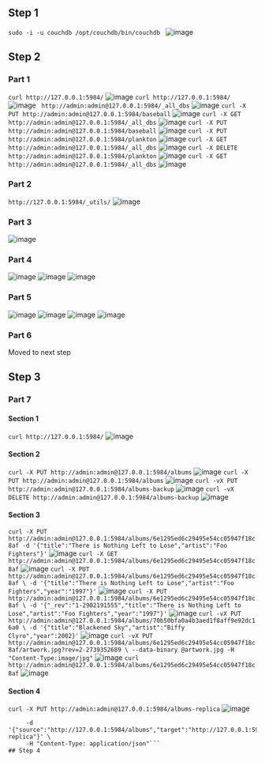 ## Step 1
```sudo -i -u couchdb /opt/couchdb/bin/couchdb ```
![image](https://user-images.githubusercontent.com/44063772/181786843-217d9799-b480-434d-826d-25ca8c21c0b8.png)

## Step 2
### Part 1
```curl http://127.0.0.1:5984/```
![image](https://user-images.githubusercontent.com/44063772/181799769-7f627dc4-7a18-4b70-9fff-0a15809078dd.png)
```curl http://127.0.0.1:5984/```
![image](https://user-images.githubusercontent.com/44063772/181789339-bfc27fb1-20ba-4970-b057-ea98952aeb0a.png)
``` http://admin:admin@127.0.0.1:5984/_all_dbs```
![image](https://user-images.githubusercontent.com/44063772/181794972-4c7eb9dd-7e9f-4e4e-a26b-3e6b2f8503c4.png)
```curl -X PUT http://admin:admin@127.0.0.1:5984/baseball```
![image](https://user-images.githubusercontent.com/44063772/181795274-4ba63615-8cee-49c7-b447-b301e279d2ce.png)
```curl -X GET http://admin:admin@127.0.0.1:5984/_all_dbs```
![image](https://user-images.githubusercontent.com/44063772/181795399-b10d4c65-224a-4435-b2c9-4f0424dc8ddf.png)
```curl -X PUT http://admin:admin@127.0.0.1:5984/baseball```
![image](https://user-images.githubusercontent.com/44063772/181795606-fbda56e7-9438-4c5d-b578-9c641f6f10e1.png)
```curl -X PUT http://admin:admin@127.0.0.1:5984/plankton```
![image](https://user-images.githubusercontent.com/44063772/181795809-199f40e6-bb8e-4f4d-b676-6a069cc7a140.png)
```curl -X GET http://admin:admin@127.0.0.1:5984/_all_dbs```
![image](https://user-images.githubusercontent.com/44063772/181796003-496cb071-e0bb-41f2-b452-73f4fd418b39.png)
```curl -X DELETE http://admin:admin@127.0.0.1:5984/plankton```
![image](https://user-images.githubusercontent.com/44063772/181796119-fd6cdf0b-1046-4f7c-8169-557b95d44389.png)
```curl -X GET http://admin:admin@127.0.0.1:5984/_all_dbs```
![image](https://user-images.githubusercontent.com/44063772/181796241-aff19fe3-74bd-45e6-906c-9f3261bbddce.png)

### Part 2
```http://127.0.0.1:5984/_utils/```
![image](https://user-images.githubusercontent.com/44063772/181796528-c93f8db6-b52b-4c61-a2b8-8944ba47a6e3.png)

### Part 3
![image](https://user-images.githubusercontent.com/44063772/181797223-2a96b2c7-4220-4712-8400-0b21941a7ec8.png)

### Part 4
![image](https://user-images.githubusercontent.com/44063772/181797890-411812e3-ba29-4787-ac68-c9993ace7b91.png)
![image](https://user-images.githubusercontent.com/44063772/181798504-3b74b7df-6af1-4fbb-a885-c9d86ba537f8.png)
![image](https://user-images.githubusercontent.com/44063772/181798583-2dd5a27c-c587-4ac4-995e-7fa66d58b1b7.png)

### Part 5
![image](https://user-images.githubusercontent.com/44063772/181798986-9dc43e33-15c2-439e-b799-2968af032ae3.png)
![image](https://user-images.githubusercontent.com/44063772/181799030-5247a125-3fed-412d-8c6e-47b4491d44ec.png)
![image](https://user-images.githubusercontent.com/44063772/181799081-7811541a-e0ac-4c31-b758-490e91fcc8a4.png)
![image](https://user-images.githubusercontent.com/44063772/181799141-43b0023b-833e-440e-9781-9507d904605b.png)

### Part 6
Moved to next step

## Step 3

### Part 7
#### Section 1
```curl http://127.0.0.1:5984/```
![image](https://user-images.githubusercontent.com/44063772/181799769-7f627dc4-7a18-4b70-9fff-0a15809078dd.png)

#### Section 2
```curl -X PUT http://admin:admin@127.0.0.1:5984/albums```
![image](https://user-images.githubusercontent.com/44063772/181800326-48419477-b121-402b-8706-f4b786739c9a.png)
```curl -X PUT http://admin:admin@127.0.0.1:5984/albums```
![image](https://user-images.githubusercontent.com/44063772/181800465-3c34185b-85cb-4a02-b055-309e5098afca.png)
```curl -vX PUT http://admin:admin@127.0.0.1:5984/albums-backup```
![image](https://user-images.githubusercontent.com/44063772/181800570-246481e0-dc03-4c0b-8269-5a21018e7d57.png)
```curl -vX DELETE http://admin:admin@127.0.0.1:5984/albums-backup```
![image](https://user-images.githubusercontent.com/44063772/181800878-89dc1976-c3eb-4cc2-9a87-d4529ad767e5.png)

#### Section 3
```curl -X PUT http://admin:admin@127.0.0.1:5984/albums/6e1295ed6c29495e54cc05947f18c8af -d '{"title":"There is Nothing Left to Lose","artist":"Foo Fighters"}'```
![image](https://user-images.githubusercontent.com/44063772/181801044-0d5d6209-ecfd-4140-b62d-d34d40663ae0.png)
```curl -X GET http://admin:admin@127.0.0.1:5984/albums/6e1295ed6c29495e54cc05947f18c8af```
![image](https://user-images.githubusercontent.com/44063772/181801151-81cd9f67-f071-4278-befa-559d4f6e5933.png)
```curl -X PUT http://admin:admin@127.0.0.1:5984/albums/6e1295ed6c29495e54cc05947f18c8af \ -d '{"title":"There is Nothing Left to Lose","artist":"Foo Fighters","year":"1997"}'```
![image](https://user-images.githubusercontent.com/44063772/181801304-4d48299b-aa76-449d-af51-653384320328.png)
```curl -X PUT http://admin:admin@127.0.0.1:5984/albums/6e1295ed6c29495e54cc05947f18c8af \ -d '{"_rev":"1-2902191555","title":"There is Nothing Left to Lose","artist":"Foo Fighters","year":"1997"}'```
![image](https://user-images.githubusercontent.com/44063772/181801541-1b2fe591-2691-4418-9514-6ab5f9893a8e.png)
```curl -vX PUT http://admin:admin@127.0.0.1:5984/albums/70b50bfa0a4b3aed1f8aff9e92dc16a0 \ -d '{"title":"Blackened Sky","artist":"Biffy Clyro","year":2002}'```
![image](https://user-images.githubusercontent.com/44063772/181801744-3443dd09-db49-4188-8f95-f2ff334a2ed0.png)
```curl -vX PUT http://admin:admin@127.0.0.1:5984/albums/6e1295ed6c29495e54cc05947f18c8af/artwork.jpg?rev=2-2739352689 \ --data-binary @artwork.jpg -H "Content-Type:image/jpg"```
![image](https://user-images.githubusercontent.com/44063772/181801944-0089a6bd-eed7-4cd3-95ff-d9cddb9512d1.png)
```curl http://admin:admin@127.0.0.1:5984/albums/6e1295ed6c29495e54cc05947f18c8af```
![image](https://user-images.githubusercontent.com/44063772/181802179-3ad18829-7d52-4b6e-a0be-c0947941e36b.png)
#### Section 4
```curl -X PUT http://admin:admin@127.0.0.1:5984/albums-replica```
![image](https://user-images.githubusercontent.com/44063772/182038781-37c0c3df-03c2-4b3e-b802-61fa131a2c2d.png)
```curl -vX POST http://admin:admin@127.0.0.1:5984/_replicate \
     -d '{"source":"http://127.0.0.1:5984/albums","target":"http://127.0.0.1:5984/albums-replica"}' \
     -H "Content-Type: application/json"```
## Step 4
